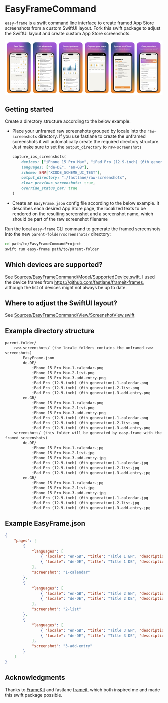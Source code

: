 # EasyFrameCommand
`easy-frame` is a swift command line interface to create framed App Store screenshots from a custom SwiftUI layout. Fork this swift package to adjust the SwiftUI layout and create custom App Store screenshots.

![Framed Example Screenshots](example.png)

## Getting started
Create a directory structure according to the below example:
- Place your unframed raw screenshots grouped by locale into the `raw-screenshots` directory. If you use fastlane to create the unframed screenshots it will automatically create the required directory structure. Just make sure to set the `output_directory` to `raw-screenshots`
    ```ruby
    capture_ios_screenshots(
        devices: ["iPhone 15 Pro Max", "iPad Pro (12.9-inch) (6th generation)"],
        languages: ["de-DE", "en-GB"],
        scheme: ENV["XCODE_SCHEME_UI_TEST"],
        output_directory: "./fastlane/raw-screenshots",
        clear_previous_screenshots: true,
        override_status_bar: true
    )
    ```
- Create an `EasyFrame.json` config file according to the below example. It describes each desired App Store page, the localized texts to be rendered on the resulting screenshot and a screenshot name, which should be part of the raw screenshot filename

Run the local `easy-frame` CLI command to generate the framed screenshots into the new `parent-folder/screenshots/` directory: 
```sh
cd path/to/EasyFrameCommandProject
swift run easy-frame path/to/parent-folder
```

## Which devices are supported?
See [Sources/EasyFrameCommand/Model/SupportedDevice.swift](Sources/EasyFrameCommand/Model/SupportedDevice.swift). I used the device frames from https://github.com/fastlane/frameit-frames, although the list of devices might not always be up to date.

## Where to adjust the SwiftUI layout?
See [Sources/EasyFrameCommand/View/ScreenshotView.swift](Sources/EasyFrameCommand/View/ScreenshotView.swift)
    
## Example directory structure
```
parent-folder/
    raw-screenshots/ (the locale folders contains the unframed raw screenshots)
        EasyFrame.json
        de-DE/
            iPhone 15 Pro Max-1-calendar.png
            iPhone 15 Pro Max-2-list.png
            iPhone 15 Pro Max-3-add-entry.png
            iPad Pro (12.9-inch) (6th generation)-1-calendar.png
            iPad Pro (12.9-inch) (6th generation)-2-list.png
            iPad Pro (12.9-inch) (6th generation)-3-add-entry.png
        en-GB/
            iPhone 15 Pro Max-1-calendar.png
            iPhone 15 Pro Max-2-list.png
            iPhone 15 Pro Max-3-add-entry.png
            iPad Pro (12.9-inch) (6th generation)-1-calendar.png
            iPad Pro (12.9-inch) (6th generation)-2-list.png
            iPad Pro (12.9-inch) (6th generation)-3-add-entry.png
    screenshots/ (this folder will be generated by easy-frame with the framed screenshots)
        de-DE/
            iPhone 15 Pro Max-1-calendar.jpg
            iPhone 15 Pro Max-2-list.jpg
            iPhone 15 Pro Max-3-add-entry.jpg
            iPad Pro (12.9-inch) (6th generation)-1-calendar.jpg
            iPad Pro (12.9-inch) (6th generation)-2-list.jpg
            iPad Pro (12.9-inch) (6th generation)-3-add-entry.jpg
        en-GB/
            iPhone 15 Pro Max-1-calendar.jpg
            iPhone 15 Pro Max-2-list.jpg
            iPhone 15 Pro Max-3-add-entry.jpg
            iPad Pro (12.9-inch) (6th generation)-1-calendar.jpg
            iPad Pro (12.9-inch) (6th generation)-2-list.jpg
            iPad Pro (12.9-inch) (6th generation)-3-add-entry.jpg
```

## Example EasyFrame.json
```json
{
    "pages": [
        {
            "languages": [
                { "locale": "en-GB", "title": "Title 1 EN", "description": "Description" },
                { "locale": "de-DE", "title": "Title 1 DE", "description": "Description" }
            ],
            "screenshot": "1-calendar"
        },
        {
            "languages": [
                { "locale": "en-GB", "title": "Title 2 EN", "description": "Description" },
                { "locale": "de-DE", "title": "Title 2 DE", "description": "Description" }
            ],
            "screenshot": "2-list"
        },
        {
            "languages": [
                { "locale": "en-GB", "title": "Title 3 EN", "description": "Description" },
                { "locale": "de-DE", "title": "Title 3 DE", "description": "Description" }
            ],
            "screenshot": "3-add-entry"
        }
    ]
}
```

## Acknowledgments

Thanks to [FrameKit](https://github.com/ainame/FrameKit) and fastlane [frameit](https://docs.fastlane.tools/actions/frameit/), which both inspired me and made this swift package possible.

